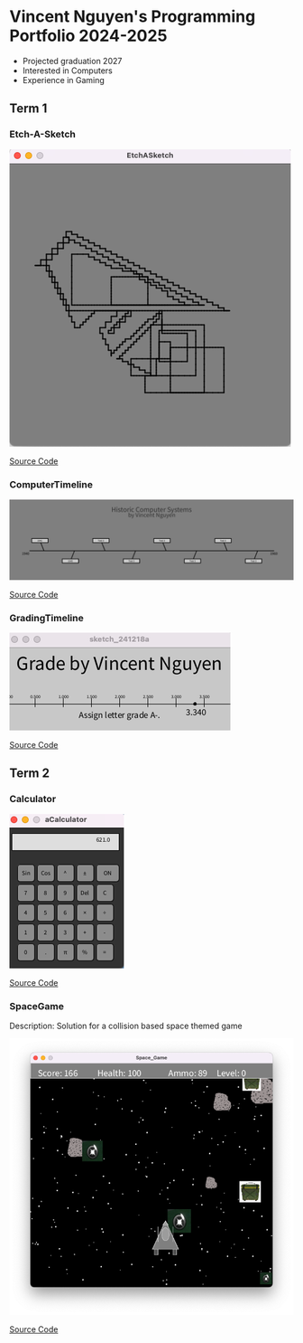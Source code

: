 # Vincent Nguyen's Programming Portfolio 2024-2025

* Projected graduation 2027
* Interested in Computers
* Experience in Gaming

## Term 1
### Etch-A-Sketch

![Running app](https://github.com/Chicken3847/programming1/blob/main/images/Sketch.png?raw=true)

[Source Code](https://github.com/Chicken3847/programming1/tree/main/EtchASketch)

### ComputerTimeline

![Running app](https://github.com/Chicken3847/programming1/blob/main/images/timeline.png?raw=true)

[Source Code](https://github.com/Chicken3847/programming1/tree/main/src/Timeline)

### GradingTimeline

![Running app](https://github.com/Chicken3847/programming1/blob/main/images/GradingTimeline.png?raw=true)

[Source Code](https://github.com/Chicken3847/programming1/tree/main/src/gradingtimeline)

## Term 2
### Calculator

![Running App](https://github.com/Chicken3847/programming1/blob/main/images/Calc.png?raw=true)

[Source Code](https://github.com/Chicken3847/programming1/tree/main/src/Calculatorkj)


### SpaceGame
Description: Solution for a collision based space themed game

![Running App](https://github.com/Chicken3847/programming1/blob/main/images/Game.png?raw=true)

[Source Code](https://github.com/Chicken3847/programming1/tree/main/src/Space_Game)

